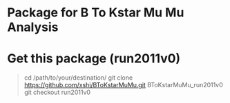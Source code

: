 # Package for B To Kstar Mu Mu Analysis

# Get this package (run2011v0) 

>  cd /path/to/your/destination/
>  git clone https://github.com/xshi/BToKstarMuMu.git BToKstarMuMu_run2011v0
>  git checkout run2011v0 

 
